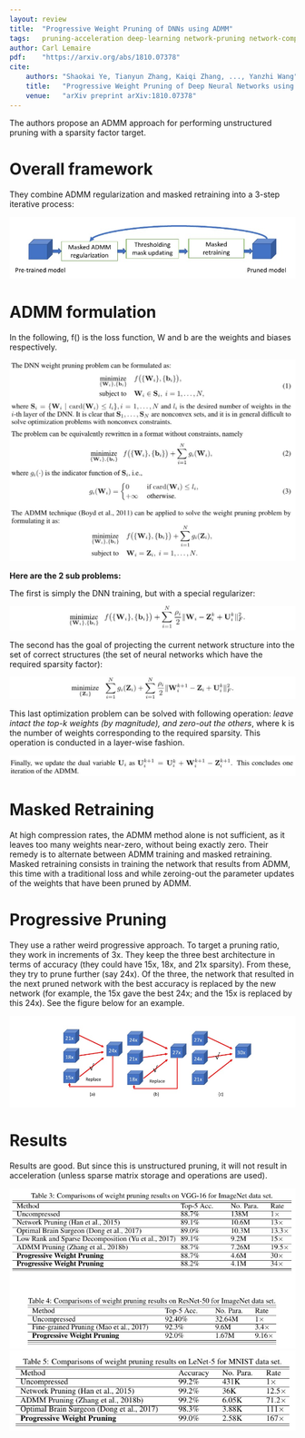 ```yaml
---
layout: review
title:  "Progressive Weight Pruning of DNNs using ADMM"
tags:   pruning-acceleration deep-learning network-pruning network-compression
author: Carl Lemaire
pdf:    "https://arxiv.org/abs/1810.07378"
cite:
    authors: "Shaokai Ye, Tianyun Zhang, Kaiqi Zhang, ..., Yanzhi Wang"
    title:   "Progressive Weight Pruning of Deep Neural Networks using ADMM"
    venue:   "arXiv preprint arXiv:1810.07378"
---
```


The authors propose an ADMM approach for performing unstructured pruning with a sparsity factor target.

# Overall framework

They combine ADMM regularization and masked retraining into a 3-step iterative process:

![](/article/images/pruning-admm/fig1.jpg)

# ADMM formulation

In the following, f() is the loss function, W and b are the weights and biases respectively.

![](/article/images/pruning-admm/eq_a.jpg)

**Here are the 2 sub problems:**

The first is simply the DNN training, but with a special regularizer:

![](/article/images/pruning-admm/eq4.jpg)

The second has the goal of projecting the current network structure into the set of correct structures (the set of neural networks which have the required sparsity factor):

![](/article/images/pruning-admm/eq_subp2.jpg)

This last optimization problem can be solved with following operation: _leave intact the top-k weights (by magnitude), and zero-out the others_, where k is the number of weights corresponding to the required sparsity. This operation is conducted in a layer-wise fashion.

![](/article/images/pruning-admm/dual_update.jpg)

# Masked Retraining

At high compression rates, the ADMM method alone is not sufficient, as it leaves too many weights near-zero, without being exactly zero. Their remedy is to alternate between ADMM training and masked retraining. Masked retraining consists in training the network that results from ADMM, this time with a traditional loss and while zeroing-out the parameter updates of the weights that have been pruned by ADMM.

# Progressive Pruning

They use a rather weird progressive approach. To target a pruning ratio, they work in increments of 3x. They keep the three best architecture in terms of accuracy (they could have 15x, 18x, and 21x sparsity). From these, they try to prune further (say 24x). Of the three, the network that resulted in the next pruned network with the best accuracy is replaced by the new network (for example, the 15x gave the best 24x; and the 15x is replaced by this 24x). See the figure below for an example.

![](/article/images/pruning-admm/progressive.jpg)

# Results

Results are good. But since this is unstructured pruning, it will not result in acceleration (unless sparse matrix storage and operations are used).

![](/article/images/pruning-admm/tab3-4.jpg)
![](/article/images/pruning-admm/tab5.jpg)